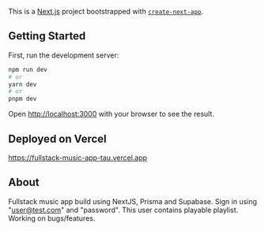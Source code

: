This is a [Next.js](https://nextjs.org/) project bootstrapped with [`create-next-app`](https://github.com/vercel/next.js/tree/canary/packages/create-next-app).

## Getting Started

First, run the development server:

```bash
npm run dev
# or
yarn dev
# or
pnpm dev
```

Open [http://localhost:3000](http://localhost:3000) with your browser to see the result.

## Deployed on Vercel

https://fullstack-music-app-tau.vercel.app

## About

Fullstack music app build using NextJS, Prisma and Supabase.
Sign in using "user@test.com" and "password". This user contains playable playlist. 
Working on bugs/features.


